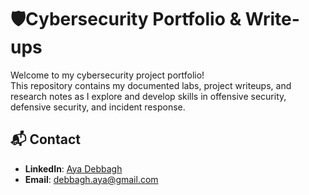 # 🛡️Cybersecurity Portfolio & Write-ups

Welcome to my cybersecurity project portfolio!  
This repository contains my documented labs, project writeups, and research notes as I explore and develop skills in offensive security, defensive security, and incident response.

## 📬 Contact
- **LinkedIn**: [Aya Debbagh](https://www.linkedin.com/in/ayadebbagh/)
- **Email**: debbagh.aya@gmail.com


